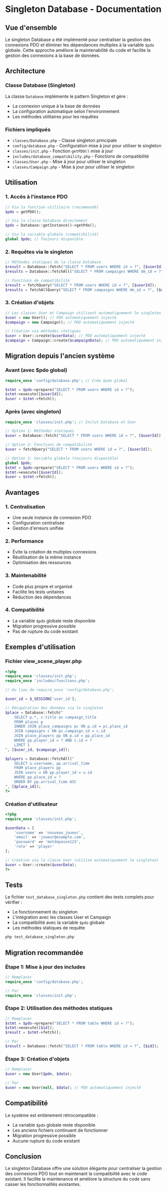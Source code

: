 # Singleton Database - Documentation

## Vue d'ensemble

Le singleton Database a été implémenté pour centraliser la gestion des connexions PDO et éliminer les dépendances multiples à la variable `$pdo` globale. Cette approche améliore la maintenabilité du code et facilite la gestion des connexions à la base de données.

## Architecture

### Classe Database (Singleton)

La classe `Database` implémente le pattern Singleton et gère :
- La connexion unique à la base de données
- La configuration automatique selon l'environnement
- Les méthodes utilitaires pour les requêtes

### Fichiers impliqués

- `classes/Database.php` - Classe singleton principale
- `config/database.php` - Configuration mise à jour pour utiliser le singleton
- `classes/init.php` - Fonction `getPDO()` mise à jour
- `includes/database_compatibility.php` - Fonctions de compatibilité
- `classes/User.php` - Mise à jour pour utiliser le singleton
- `classes/Campaign.php` - Mise à jour pour utiliser le singleton

## Utilisation

### 1. Accès à l'instance PDO

```php
// Via la fonction utilitaire (recommandé)
$pdo = getPDO();

// Via la classe Database directement
$pdo = Database::getInstance()->getPdo();

// Via la variable globale (compatibilité)
global $pdo; // Toujours disponible
```

### 2. Requêtes via le singleton

```php
// Méthodes statiques de la classe Database
$result = Database::fetch("SELECT * FROM users WHERE id = ?", [$userId]);
$results = Database::fetchAll("SELECT * FROM campaigns WHERE dm_id = ?", [$dmId]);

// Fonctions de compatibilité
$result = fetchQuery("SELECT * FROM users WHERE id = ?", [$userId]);
$results = fetchAllQuery("SELECT * FROM campaigns WHERE dm_id = ?", [$dmId]);
```

### 3. Création d'objets

```php
// Les classes User et Campaign utilisent automatiquement le singleton
$user = new User(); // PDO automatiquement injecté
$campaign = new Campaign(); // PDO automatiquement injecté

// Création via méthodes statiques
$user = User::create($userData); // PDO automatiquement injecté
$campaign = Campaign::create($campaignData); // PDO automatiquement injecté
```

## Migration depuis l'ancien système

### Avant (avec $pdo global)

```php
require_once 'config/database.php'; // Crée $pdo global

$stmt = $pdo->prepare("SELECT * FROM users WHERE id = ?");
$stmt->execute([$userId]);
$user = $stmt->fetch();
```

### Après (avec singleton)

```php
require_once 'classes/init.php'; // Inclut Database et User

// Option 1: Méthodes statiques
$user = Database::fetch("SELECT * FROM users WHERE id = ?", [$userId]);

// Option 2: Fonctions de compatibilité
$user = fetchQuery("SELECT * FROM users WHERE id = ?", [$userId]);

// Option 3: Variable globale (toujours disponible)
global $pdo;
$stmt = $pdo->prepare("SELECT * FROM users WHERE id = ?");
$stmt->execute([$userId]);
$user = $stmt->fetch();
```

## Avantages

### 1. **Centralisation**
- Une seule instance de connexion PDO
- Configuration centralisée
- Gestion d'erreurs unifiée

### 2. **Performance**
- Évite la création de multiples connexions
- Réutilisation de la même instance
- Optimisation des ressources

### 3. **Maintenabilité**
- Code plus propre et organisé
- Facilite les tests unitaires
- Réduction des dépendances

### 4. **Compatibilité**
- La variable `$pdo` globale reste disponible
- Migration progressive possible
- Pas de rupture du code existant

## Exemples d'utilisation

### Fichier view_scene_player.php

```php
<?php
require_once 'classes/init.php';
require_once 'includes/functions.php';

// Au lieu de require_once 'config/database.php';

$user_id = $_SESSION['user_id'];

// Récupération des données via le singleton
$place = Database::fetch("
    SELECT p.*, c.title as campaign_title
    FROM places p 
    INNER JOIN place_campaigns pc ON p.id = pc.place_id
    JOIN campaigns c ON pc.campaign_id = c.id 
    JOIN place_players pp ON p.id = pp.place_id 
    WHERE pp.player_id = ? AND c.id = ?
    LIMIT 1
", [$user_id, $campaign_id]);

$players = Database::fetchAll("
    SELECT u.username, pp.arrival_time
    FROM place_players pp
    JOIN users u ON pp.player_id = u.id
    WHERE pp.place_id = ?
    ORDER BY pp.arrival_time ASC
", [$place_id]);
?>
```

### Création d'utilisateur

```php
<?php
require_once 'classes/init.php';

$userData = [
    'username' => 'nouveau_joueur',
    'email' => 'joueur@example.com',
    'password' => 'motdepasse123',
    'role' => 'player'
];

// Création via la classe User (utilise automatiquement le singleton)
$user = User::create($userData);
?>
```

## Tests

Le fichier `test_database_singleton.php` contient des tests complets pour vérifier :
- Le fonctionnement du singleton
- L'intégration avec les classes User et Campaign
- La compatibilité avec la variable `$pdo` globale
- Les méthodes statiques de requête

```bash
php test_database_singleton.php
```

## Migration recommandée

### Étape 1: Mise à jour des includes
```php
// Remplacer
require_once 'config/database.php';

// Par
require_once 'classes/init.php';
```

### Étape 2: Utilisation des méthodes statiques
```php
// Remplacer
$stmt = $pdo->prepare("SELECT * FROM table WHERE id = ?");
$stmt->execute([$id]);
$result = $stmt->fetch();

// Par
$result = Database::fetch("SELECT * FROM table WHERE id = ?", [$id]);
```

### Étape 3: Création d'objets
```php
// Remplacer
$user = new User($pdo, $data);

// Par
$user = new User(null, $data); // PDO automatiquement injecté
```

## Compatibilité

Le système est entièrement rétrocompatible :
- La variable `$pdo` globale reste disponible
- Les anciens fichiers continuent de fonctionner
- Migration progressive possible
- Aucune rupture du code existant

## Conclusion

Le singleton Database offre une solution élégante pour centraliser la gestion des connexions PDO tout en maintenant la compatibilité avec le code existant. Il facilite la maintenance et améliore la structure du code sans casser les fonctionnalités existantes.
